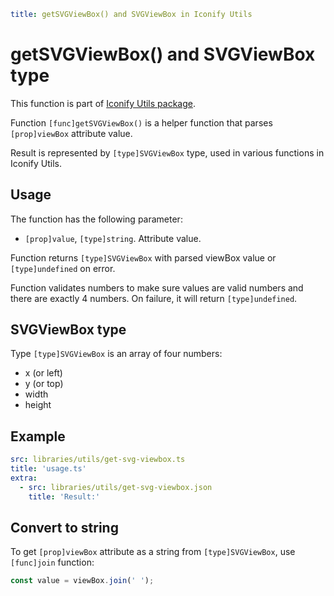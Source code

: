```yaml
title: getSVGViewBox() and SVGViewBox in Iconify Utils
```

# getSVGViewBox() and SVGViewBox type

This function is part of [Iconify Utils package](./index.md).

Function `[func]getSVGViewBox()` is a helper function that parses `[prop]viewBox` attribute value.

Result is represented by `[type]SVGViewBox` type, used in various functions in Iconify Utils.

## Usage

The function has the following parameter:

- `[prop]value`, `[type]string`. Attribute value.

Function returns `[type]SVGViewBox` with parsed viewBox value or `[type]undefined` on error.

Function validates numbers to make sure values are valid numbers and there are exactly 4 numbers. On failure, it will return `[type]undefined`. 

## SVGViewBox type

Type `[type]SVGViewBox` is an array of four numbers:
- x (or left)
- y (or top)
- width
- height

## Example

```yaml
src: libraries/utils/get-svg-viewbox.ts
title: 'usage.ts'
extra:
  - src: libraries/utils/get-svg-viewbox.json
    title: 'Result:'
```

## Convert to string

To get `[prop]viewBox` attribute as a string from `[type]SVGViewBox`, use `[func]join` function:

```js
const value = viewBox.join(' ');
```
